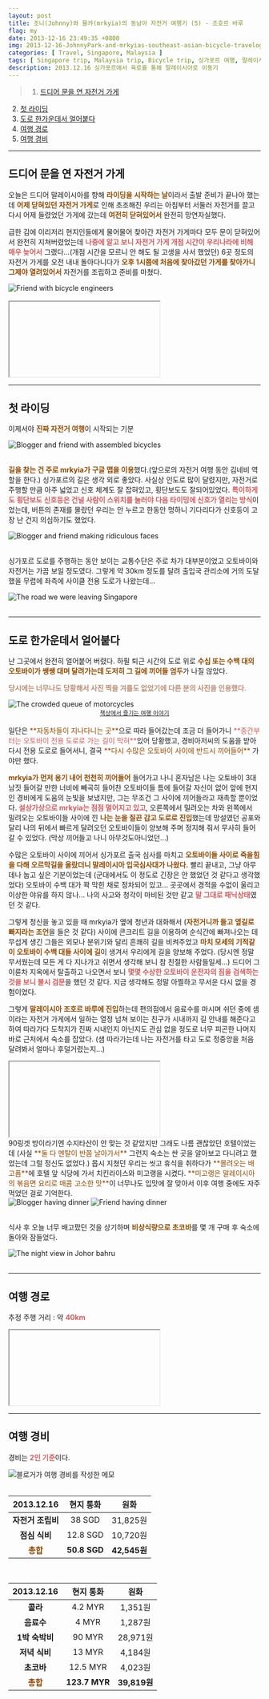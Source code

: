 ```yaml
---
layout: post
title: 조니(Johnny)와 믈캬(mrkyia)의 동남아 자전거 여행기 (5) - 조호르 바루
flag: my
date: 2013-12-16 23:49:35 +0800
img: 2013-12-16-JohnnyPark-and-mrkyias-southeast-asian-bicycle-travelog-5.jpg
categories: [ Travel, Singapore, Malaysia ]
tags: [ Singapore trip, Malaysia trip, Bicycle trip, 싱가포르 여행, 말레이시아 여행, 자전거 여행 ]
description: 2013.12.16 싱가포르에서 육로를 통해 말레이시아로 이동기
---
```


> 1. [드디어 문을 연 자전거 가게](#드디어-문을-연-자전거-가게)
2. [첫 라이딩](#첫-라이딩)
3. [도로 한가운데서 얼어붙다](#도로-한가운데서-얼어붙다)
4. [여행 경로](#여행-경로)
5. [여행 경비](#여행-경비)

---

## 드디어 문을 연 자전거 가게
오늘은 드디어 말레이시아를 향해 <span style="color: #8D4801">**라이딩을 시작하는 날**</span>이라서 출발 준비가 끝나야 했는데 <span style="color: #8D4801">**어제 닫혀있던 자전거 가게**</span>로 인해 초조해진 우리는 아침부터 서둘러 자전거를 끌고 다시 어제 들렸었던 가게에 갔는데 <span style="color: #8D4801">**여전히 닫혀있어서**</span> 완전히 망연자실했다.

급한 김에 이리저리 현지인들에게 물어물어 찾아간 자전거 가게마다 모두 문이 닫혀있어서 완전히 지쳐버렸었는데 <span style="color: indianred">**나중에 알고 보니 자전거 가게 개점 시간이 우리나라에 비해 매우 늦어서**</span> 그랬다...(개점 시간을 모르니 안 해도 될 고생을 사서 했었던) 6곳 정도의 자전거 가게를 오전 내내 돌아다니다가 <span style="color: #8D4801">**오후 1시쯤에 처음에 찾아갔던 가게를 찾아가니 그제야 열려있어서**</span> 자전거를 조립하고 준비를 마쳤다. 

<div class="image-slider-static">
  <img data-src="https://pub-056cbc77efa44842832acb3cdce331b6.r2.dev/2013-12-16-JohnnyPark-and-mrkyias-southeast-asian-bicycle-travelog-5/friend-with-bicycle-engineers.jpg" alt="Friend with bicycle engineers">
</div>
<br>

<iframe data-src="https://www.google.com/maps/embed?pb=!1m18!1m12!1m3!1d3988.7682545052076!2d103.8562536!3d1.314555299999997!2m3!1f0!2f0!3f0!3m2!1i1024!2i768!4f13.1!3m3!1m2!1s0x31da19c59d456bc7%3A0xd91e374a1469abbb!2sHeap%20Hong%20%26%20Co!5e0!3m2!1sko!2sec!4v1757353614432!5m2!1sko!2sec" allowfullscreen="" title="Google map embed" referrerpolicy="no-referrer-when-downgrade"></iframe>
<br>

---

## 첫 라이딩
이제서야 <span style="color: #8D4801">**진짜 자전거 여행**</span>이 시작되는 기분
<div class="image-slider-static">
  <img data-src="https://pub-056cbc77efa44842832acb3cdce331b6.r2.dev/2013-12-16-JohnnyPark-and-mrkyias-southeast-asian-bicycle-travelog-5/blogger-and-friend-1.jpg" alt="Blogger and friend with assembled bicycles">
</div>
<br>

<span style="color: #8D4801">**길을 찾는 건 주로 mrkyia가 구글 맵을 이용**</span>했다.(앞으로의 자전거 여행 동안 김네비 역할을 한다.) 싱가포르의 길은 생각 외로 좋았다. 사실상 인도로 많이 달렸지만, 자전거로 주행할 만큼 아주 넓었고 신호 체계도 잘 잡혀있고, 횡단보도도 잘되어있었다. <span style="color: indianred">**특이하게도 횡단보도 신호등은 건널 사람이 스위치를 눌러야 다음 타이밍에 신호가 열리는 방식**</span>이었는데, 버튼의 존재를 몰랐던 우리는 안 누르고 한동안 멍하니 기다리다가 신호등이 고장 난 건지 의심하기도 했었다.
<div class="image-slider-static">
  <img data-src="https://pub-056cbc77efa44842832acb3cdce331b6.r2.dev/2013-12-16-JohnnyPark-and-mrkyias-southeast-asian-bicycle-travelog-5/blogger-and-friend-2.jpg" alt="Blogger and friend making ridiculous faces">
</div>
<br>

싱가포르 도로를 주행하는 동안 보이는 교통수단은 주로 차가 대부분이었고 오토바이와 자전거는 가끔 보일 정도였다. 그렇게 약 30km 정도를 달려 출입국 관리소에 거의 도달했을 무렵에 좌측에 사이클 전용 도로가 나왔는데...
<div class="image-slider-static">
  <img data-src="https://pub-056cbc77efa44842832acb3cdce331b6.r2.dev/2013-12-16-JohnnyPark-and-mrkyias-southeast-asian-bicycle-travelog-5/the-road-we-were-leaving-singapore.jpg" alt="The road we were leaving Singapore">
</div>
<br>

---

## 도로 한가운데서 얼어붙다
난 그곳에서 완전히 얼어붙어 버렸다. 하필 퇴근 시간의 도로 위로 <span style="color: #8D4801">**수십 또는 수백 대의 오토바이가 쌩쌩 대며 달려가는데 도저히 그 길에 끼어들 엄두**</span>가 나질 않았다.

<span style="color: #BA8E77">**당시에는 너무나도 당황해서 사진 찍을 겨를도 없었기에 다른 분의 사진을 인용했다.**</span>
<div class="image-slider-static">
  <img data-src="https://pub-056cbc77efa44842832acb3cdce331b6.r2.dev/2013-12-16-JohnnyPark-and-mrkyias-southeast-asian-bicycle-travelog-5/crowded-queue-of-motorcycles.jpg" alt="The crowded queue of motorcycles">
</div>

<center>
  <a href="https://blog.naver.com/tnwlsdl702" title="책상에서 즐기는 여행 이야기 블로그로 이동">
    <small><i class="fa fa-copyright" aria-hidden="true"></i> 책상에서 즐기는 여행 이야기</small>
  </a>
</center>
<br>
일단은 <span style="color: #8D4801">**자동차들이 지나다니는 곳**</span>으로 따라 들어갔는데 조금 더 들어가니 <span style="color: indianred">**중간부터는 오토바이 전용 도로로 가는 길이 막혀**</span>있어 당황했고, 경비아저씨의 도움을 받아 다시 전용 도로로 들어서니, 결국 <span style="color: #8D4801">**다시 수많은 오토바이 사이에 반드시 끼어들어**</span> 가야만 했다.

<span style="color: #8D4801">**mrkyia가 먼저 용기 내어 천천히 끼어들어**</span> 들어가고 나니 혼자남은 나는 오토바이 3대 남짓 들어갈 만한 너비에 빼곡히 들어찬 오토바이들 틈에 들어갈 자신이 없어 앞에 현지인 경비에게 도움의 눈빛을 보냈지만, 그는 무조건 그 사이에 끼어들라고 재촉할 뿐이었다. <span style="color: indianred">**설상가상으로 mrkyia는 점점 멀어지고 있고**</span>, 오른쪽에서 밀려오는 차와 왼쪽에서 밀려오는 오토바이들 사이에 낀 <span style="color: #8D4801">**나는 눈을 질끈 감고 도로로 진입**</span>했는데 망설였던 공포와 달리 나의 뒤에서 빠르게 달려오던 오토바이들이 양보해 주며 정지해 줘서 무사히 들어갈 수 있었다. (막상 끼어들고 나니 아무것도아니었던...) 

수많은 오토바이 사이에 끼어서 싱가포르 출국 심사를 마치고 <span style="color: #8D4801">**오토바이들 사이로 죽을힘을 다해 오르막길을 올랐더니 말레이시아 입국심사대가 나왔다.**</span> 빨리 끝내고, 그냥 아무 데나 눕고 싶은 기분이었는데 (군대에서도 이 정도로 긴장은 안 했었던 것 같다고 생각했었다) 오토바이 수백 대가 꽉 막힌 채로 정차되어 있고... 곳곳에서 경적을 수없이 울리고 이상한 야유를 하지 않나... 나의 사고와 청각이 마비된 것만 같고 <span style="color: indianred">**말 그대로 패닉상태**</span>였던 것 같다.

그렇게 정신을 놓고 있을 때 mrkyia가 옆에 청년과 대화해서 (<span style="color: #8D4801">**자전거니까 들고 옆길로 빠지라는 조언**</span>을 들은 것 같다) 사이에 콘크리트 길을 이용하여 순식간에 빠져나오는 데 무섭게 생긴 그들은 외모나 분위기와 달리 흔쾌히 길을 비켜주었고 <span style="color: #8D4801">**마치 모세의 기적같이 오토바이 수백 대들 사이에 길**</span>이 생겨서 우리에게 길을 양보해 주었다. (당시엔 정말 무서웠는데 모든 게 다 지나가고 쉬면서 생각해 보니 참 친절한 사람들일세...) 드디어 그 이륜차 지옥에서 탈출하고 나오면서 보니 <span style="color: indianred">**몇몇 수상한 오토바이 운전자의 짐을 검색하는 것을 보니 불시 검문**</span>을 했던 것 같다. 지금 생각해도 정말 아찔하고 무서운 다시 없을 경험이었다. 

그렇게 <span style="color: #8D4801">**말레이시아 조호르 바루에 진입**</span>하는데 편의점에서 음료수를 마시며 쉬던 중에 샘이라는 자전거 가게에서 일하는 열정 넘쳐 보이는 친구가 시내까지 길 안내를 해준다고 하여 따라가다 도착지가 진짜 시내인지 아닌지도 관심 없을 정도로 너무 피곤한 나머지 바로 근처에서 숙소를 잡았다. (샘 따라가는데 나는 자전거를 타고 도로 정중앙을 처음 달려봐서 얼마나 후덜거렸는지...)

<iframe data-src="https://www.google.com/maps/embed?pb=!1m18!1m12!1m3!1d3988.4850566233627!2d103.76369926167128!3d1.481259659634485!2m3!1f0!2f0!3f0!3m2!1i1024!2i768!4f13.1!3m3!1m2!1s0x31da6d3237053251%3A0x6cf9fd3d0c7d1f59!2z7ZmA66eI7YGsIOumrOygoOyLnCDtmLjthZQ!5e0!3m2!1sko!2sec!4v1755222535600!5m2!1sko!2sec" allowfullscreen="" title="Google map embed" referrerpolicy="no-referrer-when-downgrade"></iframe>
<br>
90링겟 방이라기엔 수지타산이 안 맞는 것 같았지만 그래도 나름 괜찮았던 호텔이었는데 (사실 <span style="color: #8D4801">**둘 다 멘탈이 반쯤 날아가서**</span> 그런지 숙소는 싼 곳을 알아보고 다니려고 했었는데 그럴 정신도 없었다.) 몹시 지쳤던 우리는 씻고 휴식을 취하다가 <span style="color: #8D4801">**몰려오는 배고픔**</span>에 호텔 앞 식당에 가서 치킨라이스와 미고랭을 시켰다. <span style="color: #8D4801">**미고랭은 말레이시아의 볶음면 요리로 매콤 고소한 맛**</span>이 너무나도 입맛에 잘 맞아서 이후 여행 중에도 자주 먹었던 걸로 기억한다.

<div class="image-slider-auto">
  <img data-src="https://pub-056cbc77efa44842832acb3cdce331b6.r2.dev/2013-12-16-JohnnyPark-and-mrkyias-southeast-asian-bicycle-travelog-5/blogger-having-dinner.jpg" alt="Blogger having dinner">
  <img data-src="https://pub-056cbc77efa44842832acb3cdce331b6.r2.dev/2013-12-16-JohnnyPark-and-mrkyias-southeast-asian-bicycle-travelog-5/friend-having-dinner.jpg" alt="Friend having dinner">
</div>
<br>

식사 후 오늘 너무 배고팠던 것을 상기하며 <span style="color: #8D4801">**비상식량으로 초코바**</span>를 몇 개 구매 후 숙소에 돌아와 잠들었다.
<div class="image-slider-static">
  <img data-src="https://pub-056cbc77efa44842832acb3cdce331b6.r2.dev/2013-12-16-JohnnyPark-and-mrkyias-southeast-asian-bicycle-travelog-5/night-view-in-johor-bahru.jpg" alt="The night view in Johor bahru">
</div>
<br>

---

## 여행 경로
추정 주행 거리 : 약 <span style="color: indianred">**40km**</span>
<iframe data-src="https://www.google.com/maps/embed?pb=!1m34!1m12!1m3!1d204494.25360241695!2d103.79670499643366!3d1.3600804794733155!2m3!1f0!2f0!3f0!3m2!1i1024!2i768!4f13.1!4m19!3e0!4m5!1s0x31da19cef14217db%3A0xa940c6966b2d5cf1!2z652867Kk642UIOyKpO2KuOumrO2KuCBHcmVlbiBLaXdpIEJhY2twYWNrZXIgSG9zdGVsLCDsi7HqsIDtj6zrpbQ!3m2!1d1.3143083!2d103.8603667!4m5!1s0x31da19c59d456bc7%3A0xd91e374a1469abbb!2zVGVzc2Vuc29obiBSb2FkLCBIZWFwIEhvbmcgJiBDbywg7Iux6rCA7Y-s66W0!3m2!1d1.314558!2d103.8562511!4m5!1s0x31da6d3237053251%3A0x6cf9fd3d0c7d1f59!2z7ZmA66eI7YGsIOumrOygoOyLnCDtmLjthZQgSGFsbG1hcmsgUmVnZW5jeSBIb3RlbCBKb2hvciBCYWhydQ!3m2!1d1.4809485999999998!2d103.76233669999999!5e0!3m2!1sko!2sec!4v1755222698297!5m2!1sko!2sec" allowfullscreen="" title="Google map embed" referrerpolicy="no-referrer-when-downgrade"></iframe>
<br>

---

## 여행 경비
경비는 <span style="color: indianred">**2인 기준**</span>이다.
<div class="image-slider-static">
  <img data-src="https://pub-056cbc77efa44842832acb3cdce331b6.r2.dev/2013-12-16-JohnnyPark-and-mrkyias-southeast-asian-bicycle-travelog-5/budget-book.jpg" alt="블로거가 여행 경비를 작성한 메모">
</div>
<br>

| 2013.12.16 | 현지 통화 | 원화 |
|:---:|:---:|:---:|
| **자전거 조립비** | 38 SGD | 31,825원 |
| **점심 식비** | 12.8 SGD | 10,720원 |
| <span style="color: #8D4801">**총합**</span> | **50.8 SGD** | **42,545원** |

<br>

| 2013.12.16 | 현지 통화 | 원화 |
|:---:|:---:|:---:|
| **콜라** | 4.2 MYR | 1,351원 |
| **음료수** | 4 MYR | 1,287원 |
| **1박 숙박비** | 90 MYR | 28,971원 |
| **저녁 식비** | 13 MYR | 4,184원 |
| **초코바** | 12.5 MYR | 4,023원 |
| <span style="color: #8D4801">**총합**</span> | **123.7 MYR** | **39,819원** |